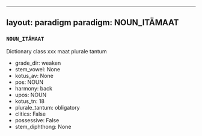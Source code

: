 
---
layout: paradigm
paradigm: NOUN_ITÄMAAT
---
### ` NOUN_ITÄMAAT `

Dictionary class xxx maat plurale tantum
* grade_dir: weaken
* stem_vowel: None
* kotus_av: None
* pos: NOUN
* harmony: back
* upos: NOUN
* kotus_tn: 18
* plurale_tantum: obligatory
* clitics: False
* possessive: False
* stem_diphthong: None
